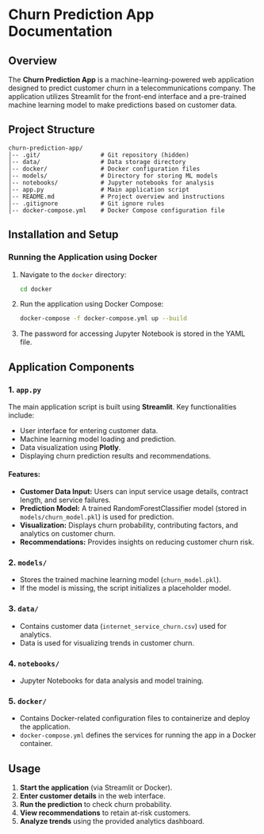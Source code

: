 # Churn Prediction App Documentation

## Overview

The **Churn Prediction App** is a machine-learning-powered web application designed to predict customer churn in a telecommunications company. The application utilizes Streamlit for the front-end interface and a pre-trained machine learning model to make predictions based on customer data.

## Project Structure

```
churn-prediction-app/
│-- .git/                 # Git repository (hidden)
│-- data/                 # Data storage directory
│-- docker/               # Docker configuration files
│-- models/               # Directory for storing ML models
│-- notebooks/            # Jupyter notebooks for analysis
│-- app.py                # Main application script
│-- README.md             # Project overview and instructions
│-- .gitignore            # Git ignore rules
│-- docker-compose.yml    # Docker Compose configuration file

```

## Installation and Setup

### Running the Application using Docker

1. Navigate to the `docker` directory:
   ```sh
   cd docker
   ```
2. Run the application using Docker Compose:
   ```sh
   docker-compose -f docker-compose.yml up --build
   ```
3. The password for accessing Jupyter Notebook is stored in the YAML file.

## Application Components

### 1. `app.py`

The main application script is built using **Streamlit**. Key functionalities include:

- User interface for entering customer data.
- Machine learning model loading and prediction.
- Data visualization using **Plotly**.
- Displaying churn prediction results and recommendations.

#### Features:

- **Customer Data Input:** Users can input service usage details, contract length, and service failures.
- **Prediction Model:** A trained RandomForestClassifier model (stored in `models/churn_model.pkl`) is used for prediction.
- **Visualization:** Displays churn probability, contributing factors, and analytics on customer churn.
- **Recommendations:** Provides insights on reducing customer churn risk.

### 2. `models/`

- Stores the trained machine learning model (`churn_model.pkl`).
- If the model is missing, the script initializes a placeholder model.

### 3. `data/`

- Contains customer data (`internet_service_churn.csv`) used for analytics.
- Data is used for visualizing trends in customer churn.

### 4. `notebooks/`

- Jupyter Notebooks for data analysis and model training.

### 5. `docker/`

- Contains Docker-related configuration files to containerize and deploy the application.
- `docker-compose.yml` defines the services for running the app in a Docker container.

## Usage

1. **Start the application** (via Streamlit or Docker).
2. **Enter customer details** in the web interface.
3. **Run the prediction** to check churn probability.
4. **View recommendations** to retain at-risk customers.
5. **Analyze trends** using the provided analytics dashboard.



